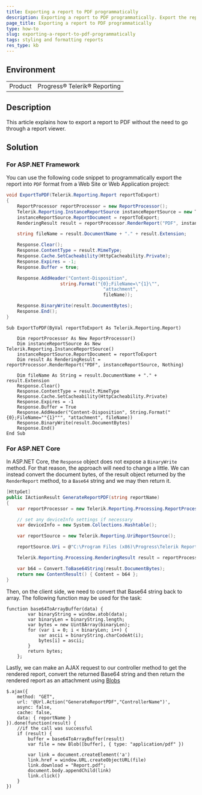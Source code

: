 ```yaml
---
title: Exporting a report to PDF programmatically
description: Exporting a report to PDF programmatically. Export the report without going through the report viewer.
page_title: Exporting a report to PDF programmatically
type: how-to
slug: exporting-a-report-to-pdf-programmatically
tags: styling and formatting reports
res_type: kb
---
```


## Environment
<table>
	<tbody>
		<tr>
			<td>Product</td>
			<td>Progress® Telerik® Reporting</td>
		</tr>
	</tbody>
</table>

## Description

This article explains how to export a report to PDF without the need to go through a report viewer.

## Solution

### For ASP.NET Framework

You can use the following code snippet to programmatically export the report into `PDF` format from a Web Site or Web Application project: 

````C#
void ExportToPDF(Telerik.Reporting.Report reportToExport)
{
	ReportProcessor reportProcessor = new ReportProcessor();
	Telerik.Reporting.InstanceReportSource instanceReportSource = new Telerik.Reporting.InstanceReportSource();
	instanceReportSource.ReportDocument = reportToExport;
	RenderingResult result = reportProcessor.RenderReport("PDF", instanceReportSource, null);

	string fileName = result.DocumentName + "." + result.Extension;

	Response.Clear();
	Response.ContentType = result.MimeType;
	Response.Cache.SetCacheability(HttpCacheability.Private);
	Response.Expires = -1;
	Response.Buffer = true;

	Response.AddHeader("Content-Disposition",
					string.Format("{0};FileName=\"{1}\"",
									"attachment",
									fileName));

	Response.BinaryWrite(result.DocumentBytes);
	Response.End();
}
````
````VB.NET
Sub ExportToPDF(ByVal reportToExport As Telerik.Reporting.Report)

	Dim reportProcessor As New ReportProcessor()
	Dim instanceReportSource As New Telerik.Reporting.InstanceReportSource()
	instanceReportSource.ReportDocument = reportToExport
	Dim result As RenderingResult = reportProcessor.RenderReport("PDF", instanceReportSource, Nothing)

	Dim fileName As String = result.DocumentName + "." + result.Extension 
	Response.Clear()
	Response.ContentType = result.MimeType
	Response.Cache.SetCacheability(HttpCacheability.Private)
	Response.Expires = -1
	Response.Buffer = True
	Response.AddHeader("Content-Disposition", String.Format("{0};FileName=""{1}""", "attachment", fileName))   
	Response.BinaryWrite(result.DocumentBytes)
	Response.End()
End Sub
````


### For ASP.NET Core

In ASP.NET Core, the `Response` object does not expose a `BinaryWrite` method. For that reason, the approach will need to change a little.
We can instead convert the document bytes, of the result object returned by the `RenderReport` method, to a `Base64` string and we may then return it.

````C#
[HttpGet]
public IActionResult GenerateReportPDF(string reportName)
{
	var reportProcessor = new Telerik.Reporting.Processing.ReportProcessor();

	// set any deviceInfo settings if necessary
	var deviceInfo = new System.Collections.Hashtable();

	var reportSource = new Telerik.Reporting.UriReportSource();

	reportSource.Uri = @"C:\Program Files (x86)\Progress\Telerik Reporting Version\Report Designer\Examples\Dashboard.trdp";

	Telerik.Reporting.Processing.RenderingResult result = reportProcessor.RenderReport("PDF", reportSource, deviceInfo);

	var b64 = Convert.ToBase64String(result.DocumentBytes);
	return new ContentResult() { Content = b64 };
}
````

Then, on the client side, we need to convert that Base64 string back to array. The following function may be used for the task:

````JS
function base64ToArrayBuffer(data) {
		var binaryString = window.atob(data);
		var binaryLen = binaryString.length;
		var bytes = new Uint8Array(binaryLen);
		for (var i = 0; i < binaryLen; i++) {
			var ascii = binaryString.charCodeAt(i);
			bytes[i] = ascii;
		}
		return bytes;
	};
````

Lastly, we can make an AJAX request to our controller method to get the rendered report, convert the returned Base64 string and then return the rendered report as an attachment using [Blobs](https://developer.mozilla.org/en-US/docs/Web/API/Blob)

````JS
$.ajax({
	method: "GET",
	url: '@Url.Action("GenerateReportPDF","ControllerName")',
	async: false,
	cache: false,
	data: { reportName }
}).done(function(result) {
	//if the call was successful
	if (result) {
		buffer = base64ToArrayBuffer(result)
		var file = new Blob([buffer], { type: "application/pdf" })

		var link = document.createElement('a')
		link.href = window.URL.createObjectURL(file)
		link.download = "Report.pdf";
		document.body.appendChild(link)
		link.click()
	}
})
````

